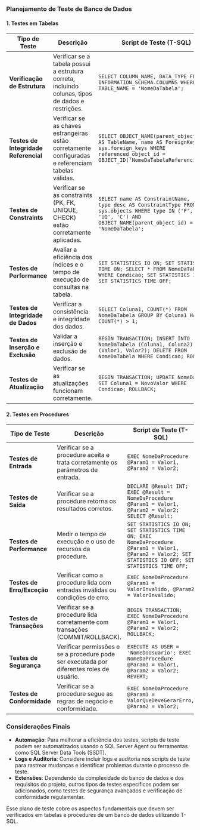### Planejamento de Teste de Banco de Dados

#### 1. Testes em Tabelas

| Tipo de Teste                  | Descrição                                                                                          | Script de Teste (T-SQL)                                                                                                                                                      |
|--------------------------------|----------------------------------------------------------------------------------------------------|------------------------------------------------------------------------------------------------------------------------------------------------------------------------------|
| **Verificação de Estrutura**    | Verificar se a tabela possui a estrutura correta, incluindo colunas, tipos de dados e restrições.  | `SELECT COLUMN_NAME, DATA_TYPE FROM INFORMATION_SCHEMA.COLUMNS WHERE TABLE_NAME = 'NomeDaTabela';`                                                                            |
| **Testes de Integridade Referencial** | Verificar se as chaves estrangeiras estão corretamente configuradas e referenciam tabelas válidas. | `SELECT OBJECT_NAME(parent_object_id) AS TableName, name AS ForeignKey FROM sys.foreign_keys WHERE referenced_object_id = OBJECT_ID('NomeDaTabelaReferenciada');`             |
| **Testes de Constraints**       | Verificar se as constraints (PK, FK, UNIQUE, CHECK) estão corretamente aplicadas.                 | `SELECT name AS ConstraintName, type_desc AS ConstraintType FROM sys.objects WHERE type IN ('F', 'PK', 'UQ', 'C') AND OBJECT_NAME(parent_object_id) = 'NomeDaTabela';`        |
| **Testes de Performance**       | Avaliar a eficiência dos índices e o tempo de execução de consultas na tabela.                    | `SET STATISTICS IO ON; SET STATISTICS TIME ON; SELECT * FROM NomeDaTabela WHERE Condicao; SET STATISTICS IO OFF; SET STATISTICS TIME OFF;`                                    |
| **Testes de Integridade de Dados** | Verificar a consistência e integridade dos dados.                                                | `SELECT Coluna1, COUNT(*) FROM NomeDaTabela GROUP BY Coluna1 HAVING COUNT(*) > 1;`                                                                                           |
| **Testes de Inserção e Exclusão**| Validar a inserção e exclusão de dados.                                                           | `BEGIN TRANSACTION; INSERT INTO NomeDaTabela (Coluna1, Coluna2) VALUES (Valor1, Valor2); DELETE FROM NomeDaTabela WHERE Condicao; ROLLBACK;`                                  |
| **Testes de Atualização**       | Verificar se as atualizações funcionam corretamente.                                              | `BEGIN TRANSACTION; UPDATE NomeDaTabela SET Coluna1 = NovoValor WHERE Condicao; ROLLBACK;`                                                                                   |

#### 2. Testes em Procedures

| Tipo de Teste                  | Descrição                                                                                          | Script de Teste (T-SQL)                                                                                                                                                       |
|--------------------------------|----------------------------------------------------------------------------------------------------|--------------------------------------------------------------------------------------------------------------------------------------------------------------------------------|
| **Testes de Entrada**           | Verificar se a procedure aceita e trata corretamente os parâmetros de entrada.                    | `EXEC NomeDaProcedure @Param1 = Valor1, @Param2 = Valor2;`                                                                                                                     |
| **Testes de Saída**             | Verificar se a procedure retorna os resultados corretos.                                          | `DECLARE @Result INT; EXEC @Result = NomeDaProcedure @Param1 = Valor1, @Param2 = Valor2; SELECT @Result;`                                                                      |
| **Testes de Performance**       | Medir o tempo de execução e o uso de recursos da procedure.                                       | `SET STATISTICS IO ON; SET STATISTICS TIME ON; EXEC NomeDaProcedure @Param1 = Valor1, @Param2 = Valor2; SET STATISTICS IO OFF; SET STATISTICS TIME OFF;`                       |
| **Testes de Erro/Exceção**      | Verificar como a procedure lida com entradas inválidas ou condições de erro.                      | `EXEC NomeDaProcedure @Param1 = ValorInvalido, @Param2 = ValorInvalido;`                                                                                                       |
| **Testes de Transações**        | Verificar se a procedure lida corretamente com transações (COMMIT/ROLLBACK).                      | `BEGIN TRANSACTION; EXEC NomeDaProcedure @Param1 = Valor1, @Param2 = Valor2; ROLLBACK;`                                                                                        |
| **Testes de Segurança**         | Verificar permissões e se a procedure pode ser executada por diferentes roles de usuário.         | `EXECUTE AS USER = 'NomeDoUsuario'; EXEC NomeDaProcedure @Param1 = Valor1, @Param2 = Valor2; REVERT;`                                                                          |
| **Testes de Conformidade**      | Verificar se a procedure segue as regras de negócio e conformidade.                               | `EXEC NomeDaProcedure @Param1 = ValorQueDeveGerarErro, @Param2 = Valor2;`                                                                                                      |

### Considerações Finais

- **Automação**: Para melhorar a eficiência dos testes, scripts de teste podem ser automatizados usando o SQL Server Agent ou ferramentas como SQL Server Data Tools (SSDT).
- **Logs e Auditoria**: Considere incluir logs e auditoria nos scripts de teste para rastrear mudanças e identificar problemas durante o processo de teste.
- **Extensões**: Dependendo da complexidade do banco de dados e dos requisitos do projeto, outros tipos de testes específicos podem ser adicionados, como testes de segurança avançados e verificação de conformidade regulamentar.

Esse plano de teste cobre os aspectos fundamentais que devem ser verificados em tabelas e procedures de um banco de dados utilizando T-SQL.
